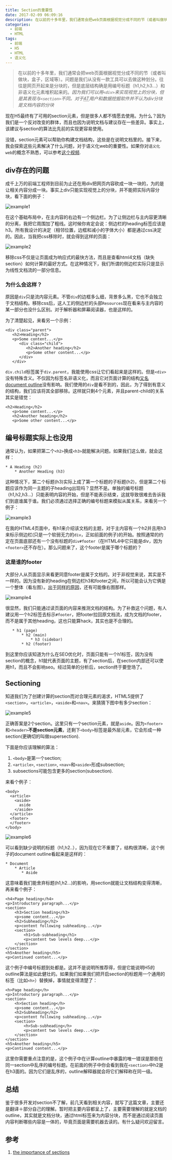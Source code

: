 ```yaml
---
title: Section的重要性
date: 2017-02-09 06:09:16
description: 在以前的十多年里，我们通常会把web页面根据视觉分成不同的节（或者叫做块，盒子，区域等）。问题是我们从没有一款工具可以去做这种划分。往往是网页开起来是分块的，但是底层结构确是用有序的H标签（h1,h2,h3）和非语义化元素堆积起来的。 
categories: 
  - 前端
  - HTML
tags:
  - 前端
  - H5
  - HTML
  - 语义化
---
```


> 在以前的十多年里，我们通常会把web页面根据视觉分成不同的节（或者叫做块，盒子，区域等）。问题是我们从没有一款工具可以去做这种划分。往往是网页开起来是分块的，但是底层结构确是用编号标题（h1,h2,h3...）和非语义化元素堆积起来的。*因为我们可以用`<div>`来实现视觉上的分块，但是其表现与`<section>`不同。对于<abbr title="assistive technology ">AT</abbr>用户和数据挖掘软件并不认为div分块是文档内容的分块*

现在H5最终有了可用的section元素，但是很多人都不情愿去使用。为什么？因为我们是一个反对改变的群体，而且也因为说明文档与建议存在一些差异。事实上，该建议与section的算法比先前的实现更容易使用。

没错，section元素可以帮助你构建文档结构，这些是在说明文档里的。接下来，我会探索这些元素解决了什么问题，对于语义化web的重要性。如果你对`语义化web`的概念不熟悉，可以参考[这个视频](http://www.youtube.com/watch?gl=GB&hl=en-GB&v=OGg8A2zfWKg).

## div存在的问题

成千上万的前端工程师到目前为止还在用div把网页内容砍成一块一块的，为的是让相关内容分成一块。事实上div只能实现视觉上的分块，并不能把实际内容分块，看下面的例子：

![example1](/assets/images/2017/the-important-of-section-example1.png)

在这个基础布局中，在主内容的右边有一个侧边栏。为了让侧边栏与主内容更清晰的分离，我把它周围加了粗线。这时候你肯定会说：侧边栏的heading标签应该是h3。所有我设计的决定（相邻位置，边框和减小的字体大小）都是通过css决定的。因此，当我把css移除时，就会得到这样的页面：

![example2](/assets/images/2017/the-important-of-section-exampl2.png)

移除css不仅是让页面成为响应式的最快方法，而且是查看html4文档（缺失section）如何计算的最好方式。在这种情况下，我们所谓的侧边栏实际只是显示为线性文档流的一部分信息。

### 为什么会这样？

原因是`div`只是流内容元素。不管`div`的边框多么细，背景多么黑，它也不会独立于文档结构。移除css后，这人工的侧边栏的头部`Resources`现在看来与主内容的某一部分也没什么区别。对于解析器和屏幕阅读器，也是这样的。

为了清楚起见，来看另一个示例：

```
<div class="parent">
   <h2>Heading</h2>
   <p>Some content...</p>
      <div class="child">
         <h2>Another heading</h2>
         <p>Some other content...</p>
      </div>
   </div>
```

`div.child`标签属于`div.parent`，我能使用css让它们看起来是这样的。但是`<div>`没有特殊含义。不仅因为标签名非语义化，而且它对页面计算的结构[又名document outline](http://html5doctor.com/outlines/)没有影响。我们使用的`div`是看不到的，因此，为了得到有意义的结构，我们应该将其全部移除。这样就只剩4个元素，并且parent-child的关系其实是错觉：

```
<h2>Heading</h2>
   <p>Some content...</p>
   <h2>Another heading</h2>
   <p>Some other content...</p>
```

## 编号标题实际上也没用

通常认为，如果把第二个`<h2>`换成`<h3>`就能解决问题。如果我们这么做，就会这样：

```
* A Heading (h2)
    * Another Heading (h3)
```

这种情况下，第二个标题(h3)实际上成了第一个标题的子标题(h2)，但是第二个标题应该作为同一主题的子heading出现吗？显然不是。单独的编号标题（h1,h2,h3...）只能表明内容的开始，但是不能表示结束，这就导致很难去告诉我们到底谁属于谁。我们必须通过选择正确的编号标题来模拟从属关系，来看另一个例子：

![example3](/assets/images/2017/the-important-of-section-exampl3.png)

在我的HTML4页面中，有h1来介绍该文档的主题，对于主内容有一个h2并且用h3来标示侧边栏(只是一个软弱无力的`div`，正如前面的例子)的开始。按照通常的约定在页面底部还有一个没有标题的`div#footer`（在HTML4中它只能是div，因为`<footer>`还不存在）。那么问题来了，这个footer是属于哪个标题的？

### 这是谁的footer

大部分人从页面显示来看更同意footer是属于文档的。对于非视觉来说，其实是不一样的。因为没有新的heading在侧边栏h3和footer之间，所以可能会认为它俩是一个整体（看左图）。<abbr title="by the same token">出于同样的原因</abbr>，还有可能像右图那样。

![example4](/assets/images/2017/the-important-of-section-exampl4.png)

很显然，我们只能通过读页面的内容来推测文档的结构。为了补救这个问题，有人建议用一个h2标签去标示`#footer`，把footer拉回原文档流，成为文档的footer，而不是属于其他heading，这也只能算hack，其实也是不合理的。

```
   * h1 (page)
       * h2 (main)
           * h3 (sidebar)
       * h2 (footer)
```

到这里你应该知道为什么在SEO优化时，页面只能有一个h1标签，因为没有section的概念，h1就代表页面的主题，有了section后，在section内部还可以使用h1，而且不会影响seo。经过简单的分析后，section终于要登场了。

## Sectioning

知道我们为了创建计算的section而对合理元素的渴求，HTML5提供了`<section>`，`<article>`，`<aside>`和`<nav>`。来猜猜下图中有多少section：

![example5](/assets/images/2017/the-important-of-section-exampl5.png)

正确答案是2个section。这里只有一个section元素，就是`aside`。因为`<footer>`和`<header>`**不是section元素**，还剩下`<body>`标签是最外层元素，它会形成一种section(更确切的叫做supersection).

下面是你应该理解的算法：

1. `<body>`是第一个section;
2. `<article>`, `<section>`, `<nav>`和`<aside>`形成subsection;
3. subsections可能包含更多的section(subsection).

来看个例子：

```
<body>
  <article>
    <aside>
      aside
    </aside>
  </article>
  <footer>
  </footer>
</body>
```

![example6](/assets/images/2017/the-important-of-section-exampl6.png)

可以看到缺少说明的标题（h1,h2..），因为现在它不重要了，结构很清晰，这个例子的document outline看起来是这样的：

```
* Document
    * Article
       * Aside
```

这意味着我们能舍弃标题(h1,h2...)的影响，用section就能让文档结构变得清晰，再来看个例子：

```
<h4>Page heading</h4>
<p>Introductory paragraph...</p>
<section>
    <h3>Section heading</h3>
    <p>some content...</p>
    <h2>Subheading</h2>
    <p>content following subheading...</p>
    <section>
        <h1>Sub-subheading</h1>
        <p>content two levels deep...</p>
    </section>
</section>
<h5>Another heading</h5>
<p>Continued content...</p>
```

这个例子中编号标题到处都是。这并不是说明所推荐得，但是它能说明H5的outline算法是如此健壮的。如果我们如果我们把开启section的标题用一个通用的标签（比如`<h>`）替换掉，事情就变得清楚了：

```
<h>Page heading</h>
<p>Introductory paragraph...</p>
<section>
    <h>Section heading</h>
    <p>some content...</p>
    <h2>Subheading</h2>
    <p>content following subheading...</p>
    <section>
        <h>Sub-subheading</h>
        <p>content two levels deep...</p>
    </section>
</section>
<h5>Another heading</h5>
<p>Continued content...</p>
```

这里你需要重点注意的是，这个例子中在计算outline中暴露的唯一错误是那些在同一section中乱序的编号标题。在前面的例子中你会看到我在`<section>`中h2是在h3面的。因为它们是乱序的，outline解释器就会将它们解释称在同一级。

## 总结

鉴于很多开发对section不了解，前几天看到相关内容，就写了这篇文章，主要还是翻译＋部分自己的理解。暂时把主要内容都呈上了，主要需要理解的就是文档的outline，其实就是文档分块，通过html标签来为内容分块，而不是通过阅读页面内容判断哪些内容是一体的，毕竟页面是需要机器去读的。有什么疑问欢迎留言。

## 参考

1. [the importance of sections](https://www.smashingmagazine.com/2013/01/the-importance-of-sections/)